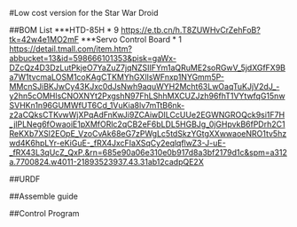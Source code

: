 #Low cost version for the Star War Droid

##BOM List
***HTD-85H * 9 https://e.tb.cn/h.T8ZUWHvCrZehFoB?tk=42w4e1MO2mF 
***Servo Control Board  * 1 https://detail.tmall.com/item.htm?abbucket=13&id=598666101353&pisk=gaWx-DZcQz4D3DzLutPkjeO7YaZuZ7jqNZSIIFYm1aQRuME2soRGwV_5jdXGfFX9Ba7W1tvcmaLOSM1coKAgCTKMYhGXlIsWFnxp1NYGmm5P-MMcnSJiBKJwCy43KJxc0dJsNwh9aquWYH2Mcht63LwOaqTuKJjV2dJ_-y2hn5cOMHlsCNOXNYt2PxgshN97FhLShhMXCUZJzh96fhT1VYtwfqG15nwSVHKn1n96GUMWfUT6Cd_1VuKia8lv7mTtB6nk-z2aCQksCTKvwWjXPqAdFnKwJi9ZCAiwDILCcUUe2EGWNGROQck9si1F7H_jlPLNeg6fOwaoiE1pXMfORlc2qCB2eF6bLDL5HGBJg_0jGHpvkB6fPDrh2C1ReKXb7XSl2EOpE_VzoCvAk68eG7zPWgLc5tdSkzYGtgXXwwaoeNRO1tv5hzwd4K6hpLYr-eKiGuE-_fRX4JxcFIaXSqCy2eqlqflwZ3-J-uE-_fRX43L3qUcZ_QxP.&rn=685e90a06e310e0b917d8a3bf2179d1c&spm=a312a.7700824.w4011-21893523937.43.31ab12cadpQE2X 

##URDF 


##Assemble guide



##Control Program

